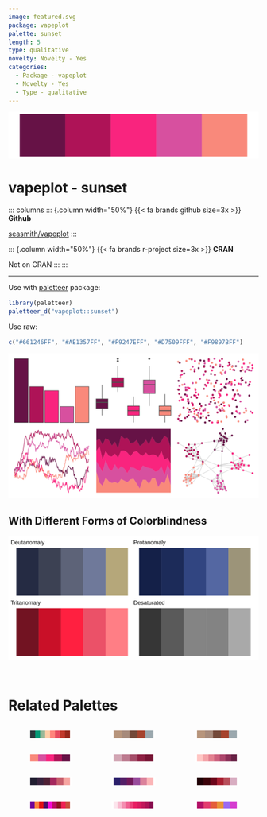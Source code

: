 ```yaml
---
image: featured.svg
package: vapeplot
palette: sunset
length: 5
type: qualitative
novelty: Novelty - Yes
categories:
  - Package - vapeplot
  - Novelty - Yes
  - Type - qualitative
---
```


![](featured.svg)

# vapeplot - sunset 

::: columns
::: {.column width="50%"}
{{< fa brands github size=3x >}}
**Github**

[seasmith/vapeplot](https://github.com/seasmith/vapeplot)
:::

::: {.column width="50%"}
{{< fa brands r-project size=3x >}}
**CRAN**

Not on CRAN
:::
:::

<hr> 

Use with [paletteer](https://emilhvitfeldt.github.io/paletteer/) package:

```r
library(paletteer)
paletteer_d("vapeplot::sunset")
```

Use raw:

```r
c("#661246FF", "#AE1357FF", "#F9247EFF", "#D7509FFF", "#F9897BFF")
``` 

![](examples.png) <br>

## With Different Forms of Colorblindness

![](colorblind.svg) 

<br>

# Related Palettes

<div class="list" style="display: grid; grid-template-columns: auto auto auto;"> <figure class="figure">
<a href="../../awtools/a_palette/"> <img src="../../awtools/a_palette/featured.svg" style="width: 100%;" class="figure-img"></a>
</figure> <figure class="figure">
<a href="../../ButterflyColors/hamadryas_feronia/"> <img src="../../ButterflyColors/hamadryas_feronia/featured.svg" style="width: 100%;" class="figure-img"></a>
</figure> <figure class="figure">
<a href="../../ButterflyColors/hamadryas_feronia/"> <img src="../../ButterflyColors/hamadryas_feronia/featured.svg" style="width: 100%;" class="figure-img"></a>
</figure> <figure class="figure">
<a href="../../vapoRwave/sunSet/"> <img src="../../vapoRwave/sunSet/featured.svg" style="width: 100%;" class="figure-img"></a>
</figure> <figure class="figure">
<a href="../../unikn/pal_bordeaux/"> <img src="../../unikn/pal_bordeaux/featured.svg" style="width: 100%;" class="figure-img"></a>
</figure> <figure class="figure">
<a href="../../rcartocolor/Burg/"> <img src="../../rcartocolor/Burg/featured.svg" style="width: 100%;" class="figure-img"></a>
</figure> <figure class="figure">
<a href="../../beyonce/X14/"> <img src="../../beyonce/X14/featured.svg" style="width: 100%;" class="figure-img"></a>
</figure> <figure class="figure">
<a href="../../beyonce/X27/"> <img src="../../beyonce/X27/featured.svg" style="width: 100%;" class="figure-img"></a>
</figure> <figure class="figure">
<a href="../../beyonce/X26/"> <img src="../../beyonce/X26/featured.svg" style="width: 100%;" class="figure-img"></a>
</figure> <figure class="figure">
<a href="../../peRReo/natti/"> <img src="../../peRReo/natti/featured.svg" style="width: 100%;" class="figure-img"></a>
</figure> <figure class="figure">
<a href="../../ggsci/pink_material/"> <img src="../../ggsci/pink_material/featured.svg" style="width: 100%;" class="figure-img"></a>
</figure> <figure class="figure">
<a href="../../ggthemes/excel_Ion_Boardroom/"> <img src="../../ggthemes/excel_Ion_Boardroom/featured.svg" style="width: 100%;" class="figure-img"></a>
</figure> 
</div>
